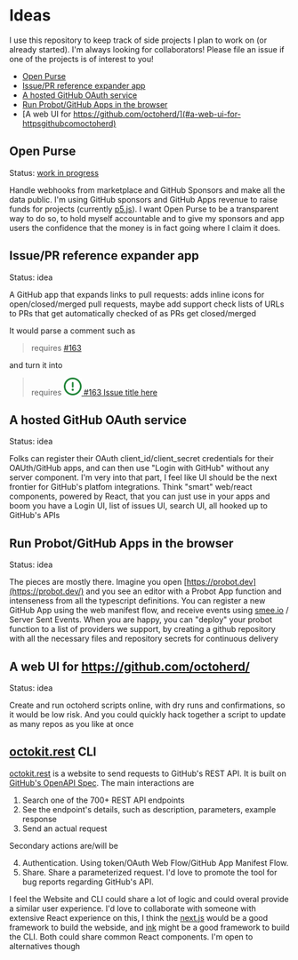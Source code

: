 # Ideas

I use this repository to keep track of side projects I plan to work on (or already started). I'm always looking for collaborators! Please file an issue if one of the projects is of interest to you!

<!-- toc -->

- [Open Purse](#open-purse)
- [Issue/PR reference expander app](#issuepr-reference-expander-app)
- [A hosted GitHub OAuth service](#a-hosted-github-oauth-service)
- [Run Probot/GitHub Apps in the browser](#run-probotgithub-apps-in-the-browser)
- [A web UI for https://github.com/octoherd/](#a-web-ui-for-httpsgithubcomoctoherd)

<!-- tocstop -->

## Open Purse

Status: [work in progress](https://github.com/gr2m/open-purse)

Handle webhooks from marketplace and GitHub Sponsors and make all the data public. I'm using GitHub sponsors and GitHub Apps revenue to raise funds for projects (currently [p5.js](https://p5js.org/)). I want Open Purse to be a transparent way to do so, to hold myself accountable and to give my sponsors and app users the confidence that the money is in fact going where I claim it does.

## Issue/PR reference expander app

Status: idea

A GitHub app that expands links to pull requests: adds inline icons for open/closed/merged pull requests, maybe add support check lists of URLs to PRs that get automatically checked of as PRs get closed/merged

It would parse a comment such as

> requires [#163](#)

and turn it into

> requires [![issue closed](assets/issue-open.svg) #163 Issue title here](#)

## A hosted GitHub OAuth service

Status: idea

Folks can register their OAuth client_id/client_secret credentials for their OAUth/GitHub apps, and can then use "Login with GitHub" without any server component. I'm very into that part, I feel like UI should be the next frontier for GitHub's platfom integrations. Think "smart" web/react components, powered by React, that you can just use in your apps and boom you have a Login UI, list of issues UI, search UI, all hooked up to GitHub's APIs

## Run Probot/GitHub Apps in the browser

Status: idea

The pieces are mostly there. Imagine you open [https://probot.dev](https://probot.dev/) and you see an editor with a Probot App function and intenseness from all the typescript definitions. You can register a new GitHub App using the web manifest flow, and receive events using [smee.io](http://smee.io/) / Server Sent Events. When you are happy, you can "deploy" your probot function to a list of providers we support, by creating a github repository with all the necessary files and repository secrets for continuous delivery

## A web UI for https://github.com/octoherd/

Status: idea

Create and run octoherd scripts online, with dry runs and confirmations, so it would be low risk. And you could quickly hack together a script to update as many repos as you like at once

## [octokit.rest](https://octokit.rest) CLI

[octokit.rest](https://octokit.rest) is a website to send requests to GitHub's REST API. It is built on [GitHub's OpenAPI Spec](https://github.com/octokit/openapi#readme). The main interactions are

1. Search one of the 700+ REST API endpoints
2. See the endpoint's details, such as description, parameters, example response
3. Send an actual request

Secondary actions are/will be

4. Authentication. Using token/OAuth Web Flow/GitHub App Manifest Flow.
5. Share. Share a parameterized request. I'd love to promote the tool for bug reports regarding GitHub's API.

I feel the Website and CLI could share a lot of logic and could overal provide a similar user experience. I'd love to collaborate with someone with extensive React experience on this, I think the [next.js](https://github.com/zeit/next.js/#readme) would be a good framework to build the webside, and [ink](https://github.com/vadimdemedes/ink) might be a good framework to build the CLI. Both could share common React components. I'm open to alternatives though
